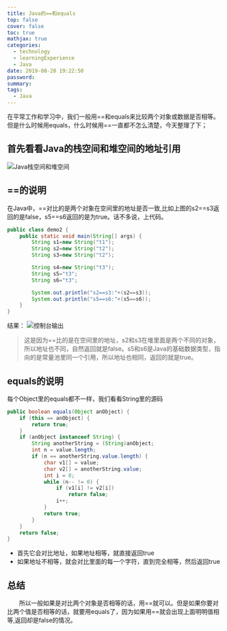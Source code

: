 ```yaml
---
title: Java的==和equals
top: false
cover: false
toc: true
mathjax: true
categories:
  - technology
  - learningExperience
  - Java
date: 2019-08-20 19:22:50
password:
summary:
tags:
  - Java
---
```

在平常工作和学习中，我们一般用==和equals来比较两个对象或数据是否相等。但是什么时候用equals，什么时候用==一直都不怎么清楚，今天整理了下；

## 首先看看Java的栈空间和堆空间的地址引用
![Java栈空间和堆空间](https://mjava.top/img/javaand1.png)

##  ==的说明
  在Java中，==对比的是两个对象在空间里的地址是否一致,比如上图的s2==s3返回的是false，s5==s6返回的是为true。话不多说，上代码。
```java
public class demo2 {
    public static void main(String[] args) {
        String s1=new String("t1");
        String s2=new String("t2");
        String s3=new String("t2");

        String s4=new String("t3");
        String s5="t3";
        String s6="t3";

        System.out.println("s2==s3:"+(s2==s3));
        System.out.println("s5==s6:"+(s5==s6));
    }
}
```
结果：
![控制台输出](https://mjava.top/img/javaand2.png)

>这是因为==比的是在空间里的地址，s2和s3在堆里面是两个不同的对象，所以地址也不同，自然返回就是false。s5和s6是Java的基础数据类型，指向的是常量池里同一个引用，所以地址也相同，返回的就是true。

## equals的说明
  每个Object里的equals都不一样，我们看看String里的源码
```java
public boolean equals(Object anObject) {
    if (this == anObject) {
        return true;
    }
    if (anObject instanceof String) {
        String anotherString = (String)anObject;
        int n = value.length;
        if (n == anotherString.value.length) {
            char v1[] = value;
            char v2[] = anotherString.value;
            int i = 0;
            while (n-- != 0) {
                if (v1[i] != v2[i])
                    return false;
                i++;
            }
            return true;
        }
    }
    return false;
}
```
* 首先它会对比地址，如果地址相等，就直接返回true
* 如果地址不相等，就会对比里面的每一个字符，直到完全相等，然后返回true

## 总结
　　所以一般如果是对比两个对象是否相等的话，用==就可以。但是如果你要对比两个值是否相等的话，就要用equals了，因为如果用==就会出现上面明明值相等,返回却是false的情况。
